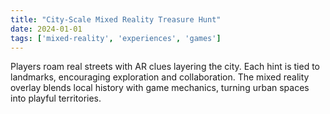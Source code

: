 ```yaml
---
title: "City-Scale Mixed Reality Treasure Hunt"
date: 2024-01-01
tags: ['mixed-reality', 'experiences', 'games']
---
```


Players roam real streets with AR clues layering the city. Each hint is tied to landmarks, encouraging exploration and collaboration. The mixed reality overlay blends local history with game mechanics, turning urban spaces into playful territories.
